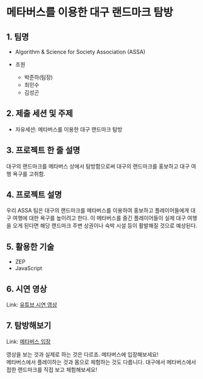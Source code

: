 메타버스를 이용한 대구 랜드마크 탐방
===

## 1. 팀명 
* Algorithm & Science for Society Association (ASSA)

* 조원
    + 박준하(팀장)
    + 최민수
    + 김성곤

## 2. 제출 세션 및 주제
* 자유세션: 메타버스를 이용한 대구 랜드마크 탐방

## 3. 프로젝트 한 줄 설명
대구의 랜드마크를 메타버스 상에서 탐방함으로써 대구의 랜드마크를 홍보하고 대구 여행 욕구를 고취함.

## 4. 프로젝트 설명
우리 ASSA 팀은 대구의 랜드마크를 메타버스를 이용하여 홍보하고 플레이어들에게 대구 여행에 대한 욕구를 높이려고 한다. 이 메타버스를 즐긴 플레이어들이 실제 대구 여행을 오게 된다면 해당 랜드마크 주변 상권이나 숙박 시설 등이 활발해질 것으로 예상된다.

## 5. 활용한 기술
* ZEP
* JavaScript

## 6. 시연 영상
Link: [유튜브 시연 영상](https://youtube.com, "시연 영상 보기")

## 7. 탐방해보기
Link: [메타버스 입장](https://zep.us/play/2pW6v6, "대구 랜드마크 탐방")

영상을 보는 것과 실제로 하는 것은 다르죠. 메타버스에 입장해보세요!</br>
메타버스에서 플레이하는 것과 몸으로 체험하는 것도 다릅니다. 대구에서 메타버스에서 접한 랜드마크를 직접 보고 체험해보세요!

